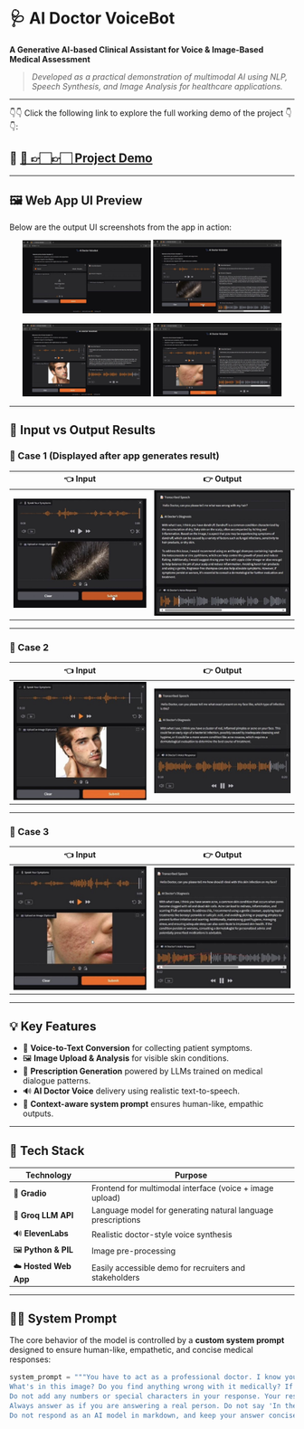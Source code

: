 # 🩺 AI Doctor VoiceBot  
**A Generative AI-based Clinical Assistant for Voice & Image-Based Medical Assessment**

> *Developed as a practical demonstration of multimodal AI using NLP, Speech Synthesis, and Image Analysis for healthcare applications.*

---
👇👇 Click the following link to explore the full working demo of the project 👇👇:  
## 🔗 [🚀 👉🏻👉🏻 Project Demo](https://www.youtube.com/watch?v=q0upOqxN18Y)


---

## 🖼️ Web App UI Preview

Below are the output UI screenshots from the app in action:

<p align="center">
  <img src="https://github.com/TusharPawa/Ai-Doctor-Voicebot/blob/main/Outputs/Output%201.jpg?raw=true" width="45%" />
  <img src="https://github.com/TusharPawa/Ai-Doctor-Voicebot/blob/main/Outputs/Output%202.jpg?raw=true" width="45%" />
</p>
<p align="center">
  <img src="https://github.com/TusharPawa/Ai-Doctor-Voicebot/blob/main/Outputs/Output%203.jpg?raw=true" width="45%" />
  <img src="https://github.com/TusharPawa/Ai-Doctor-Voicebot/blob/main/Outputs/Output%204.jpg?raw=true" width="45%" />
</p>

---

## 🧪 Input vs Output Results

### 🔄 Case 1 (Displayed after app generates result)

| 👈 Input | 👉 Output |
|---------|----------|
| <img src="https://github.com/TusharPawa/Ai-Doctor-Voicebot/blob/main/Outputs/Input.jpg?raw=true" width="450"/> | <img src="https://github.com/TusharPawa/Ai-Doctor-Voicebot/blob/main/Outputs/Ouput.jpg?raw=true" width="450"/> |

---

### 🔄 Case 2

| 👈 Input | 👉 Output |
|---------|----------|
| <img src="https://github.com/TusharPawa/Ai-Doctor-Voicebot/blob/main/Outputs/Input_2.jpg?raw=true" width="450"/> | <img src="https://github.com/TusharPawa/Ai-Doctor-Voicebot/blob/main/Outputs/Outpu_2.jpg?raw=true" width="450"/> |

---

### 🔄 Case 3

| 👈 Input | 👉 Output |
|---------|----------|
| <img src="https://github.com/TusharPawa/Ai-Doctor-Voicebot/blob/main/Outputs/Input_3.jpg?raw=true" width="450"/> | <img src="https://github.com/TusharPawa/Ai-Doctor-Voicebot/blob/main/Outputs/Output_3.jpg?raw=true" width="450"/> |

---

## 💡 Key Features

- 🎤 **Voice-to-Text Conversion** for collecting patient symptoms.
- 🖼️ **Image Upload & Analysis** for visible skin conditions.
- 💊 **Prescription Generation** powered by LLMs trained on medical dialogue patterns.
- 🔊 **AI Doctor Voice** delivery using realistic text-to-speech.
- 🧠 **Context-aware system prompt** ensures human-like, empathic outputs.

---

## 🧪 Tech Stack

| Technology       | Purpose |
|------------------|---------|
| 🧩 **Gradio**     | Frontend for multimodal interface (voice + image upload) |
| 🧠 **Groq LLM API** | Language model for generating natural language prescriptions |
| 🔊 **ElevenLabs** | Realistic doctor-style voice synthesis |
| 🖼️ **Python & PIL** | Image pre-processing |
| ☁️ **Hosted Web App** | Easily accessible demo for recruiters and stakeholders |

---

## 🧑‍⚕️ System Prompt

The core behavior of the model is controlled by a **custom system prompt** designed to ensure human-like, empathetic, and concise medical responses:

```python
system_prompt = """You have to act as a professional doctor. I know you are not, but this is for learning purposes. 
What's in this image? Do you find anything wrong with it medically? If you make a differential, suggest some remedies for them.
Do not add any numbers or special characters in your response. Your response should be in one long paragraph. 
Always answer as if you are answering a real person. Do not say 'In the image I see' but say 'With what I see, I think you have ....'
Do not respond as an AI model in markdown, and keep your answer concise (max 2 sentences). No preamble, start your answer immediately."""
